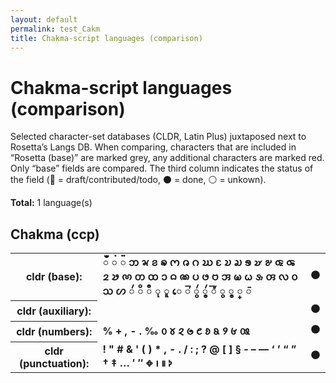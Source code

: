 ```yaml
---
layout: default
permalink: test_Cakm
title: Chakma-script languages (comparison)
---
```


# Chakma-script languages (comparison)

Selected character-set databases (CLDR, Latin Plus) juxtaposed next to Rosetta’s Langs DB. When comparing, characters that are included in “Rosetta (base)” are marked grey, any additional characters are marked red. Only “base” fields are compared. The third column indicates the status of the field (🔴 = draft/contributed/todo, ⚫️ = done, ⚪️ = unkown).

**Total:** 1 language(s)

## Chakma (ccp)

<table>
 <tr><th>cldr (base):</th><td><strong>𑄀</strong> <strong>𑄁</strong> <strong>𑄂</strong> <strong>𑄃</strong> <strong>𑄄</strong> <strong>𑄅</strong> <strong>𑄆</strong> <strong>𑄇</strong> <strong>𑄈</strong> <strong>𑄉</strong> <strong>𑄊</strong> <strong>𑄋</strong> <strong>𑄌</strong> <strong>𑄍</strong> <strong>𑄎</strong> <strong>𑄏</strong> <strong>𑄐</strong> <strong>𑄑</strong> <strong>𑄒</strong> <strong>𑄓</strong> <strong>𑄔</strong> <strong>𑄕</strong> <strong>𑄖</strong> <strong>𑄗</strong> <strong>𑄘</strong> <strong>𑄙</strong> <strong>𑄚</strong> <strong>𑄛</strong> <strong>𑄜</strong> <strong>𑄝</strong> <strong>𑄞</strong> <strong>𑄟</strong> <strong>𑄠</strong> <strong>𑄡</strong> <strong>𑄢</strong> <strong>𑄣</strong> <strong>𑄤</strong> <strong>𑄥</strong> <strong>𑄦</strong> <strong>𑄧</strong> <strong>𑄨</strong> <strong>𑄩</strong> <strong>𑄪</strong> <strong>𑄫</strong> <strong>𑄬</strong> <strong>𑄭</strong> <strong>𑄮</strong> <strong>𑄯</strong> <strong>𑄰</strong> <strong>𑄱</strong> <strong>𑄲</strong> <strong>𑄳</strong> <strong>𑄴</strong> </td><td>⚫️</td></tr>
<tr><th>cldr (auxiliary):</th><td><span></span> </td><td>⚫️</td></tr>
<tr><th>cldr (numbers):</th><td><strong>%</strong> <strong>+</strong> <strong>,</strong> <strong>-</strong> <strong>.</strong> <strong>‰</strong> <strong>𑄶</strong> <strong>𑄷</strong> <strong>𑄸</strong> <strong>𑄹</strong> <strong>𑄺</strong> <strong>𑄻</strong> <strong>𑄼</strong> <strong>𑄽</strong> <strong>𑄾</strong> <strong>𑄿</strong> </td><td>⚫️</td></tr>
<tr><th>cldr (punctuation):</th><td><strong>!</strong> <strong>"</strong> <strong>#</strong> <strong>&</strong> <strong>'</strong> <strong>(</strong> <strong>)</strong> <strong>*</strong> <strong>,</strong> <strong>-</strong> <strong>.</strong> <strong>/</strong> <strong>:</strong> <strong>;</strong> <strong>?</strong> <strong>@</strong> <strong>[</strong> <strong>]</strong> <strong>§</strong> <strong>‐</strong> <strong>–</strong> <strong>—</strong> <strong>‘</strong> <strong>’</strong> <strong>“</strong> <strong>”</strong> <strong>†</strong> <strong>‡</strong> <strong>…</strong> <strong>′</strong> <strong>″</strong> <strong>𑅀</strong> <strong>𑅁</strong> <strong>𑅂</strong> <strong>𑅃</strong> </td><td>⚫️</td></tr>
 </table>

